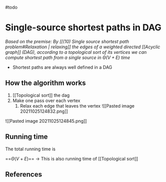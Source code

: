 #todo 

# Single-source shortest paths in DAG 
*Based on the premise: By [[(10) Single source shortest path problem#Relaxation | relaxing]] the edges of a weighted directed [[Acyclic graph]] (DAG), according to a topological sort of its vertices we can compute shortest path from a single source in $\Theta(V+E)$ time*

- Shortest paths are always well defined in a DAG

## How the algorithm works
1. [[Topological sort]] the dag
2. Make one pass over each vertex
	1. Relax each edge that leaves the vertex
![[Pasted image 20211025124832.png]]

![[Pasted image 20211025124845.png]]

## Running time
The total running time is 

==$\Theta (V+E)$== -> This is also running time of [[Topological sort]]


## References
